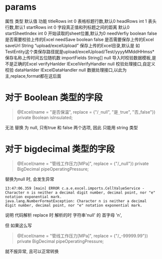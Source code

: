 # params

属性	类型	默认值	功能
titleRows	int	0	表格标题行数,默认0
headRows	int	1	表头行数,默认1
startRows	int	0	字段真正值和列标题之间的距离 默认0
startSheetIndex	int	0	开始读取的sheet位置,默认为0
needVerfiy	boolean	false	是否需要校验上传的Excel
needSave	boolean	false	是否需要保存上传的Excel
saveUrl	String	“upload/excelUpload”	保存上传的Excel目录,默认是 如 TestEntity这个类保存路径就是upload/excelUpload/Test/yyyyMMddHHmss* 保存名称上传时间五位随机数
importFields	String[]	null	导入时校验数据模板,是不是正确的Excel
verifyHanlder	IExcelVerifyHandler	null	校验处理接口,自定义校验
dataHanlder	IExcelDataHandler	null	数据处理接口,以此为主,replace,format都在这后面



# 对于 Boolean 类型的字段

> @Excel(name = "是否保温", replace = {"/`_`null", "是`_`true", "否_false"})
> private Boolean isInsulated;



无法 替换 为 null, 只有true 和 false 两个选项, 因此 只能用 string 类型



# 对于 bigdecimal 类型的字段

> @Excel(name = "管线工作压力[MPa]", replace = {"/_null"})
> private BigDecimal pipeOperatingPressure;



替换为null 时, 会发生异常

```
13:47:06.359 [main] ERROR c.a.e.excel.imports.CellValueService - Character n is neither a decimal digit number, decimal point, nor "e" notation exponential mark.
java.lang.NumberFormatException: Character n is neither a decimal digit number, decimal point, nor "e" notation exponential mark.
```

说明 代码解析 replace 时 解析的时 字符串'null' 的 首字母 'n', 

但 如果这么写 

> @Excel(name = "管线工作压力[MPa]", replace = {"/_-99999.99"})
> private BigDecimal pipeOperatingPressure;

就不报异常, 且可以正常转换

